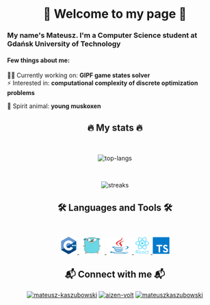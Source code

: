 <h1 align="center">👋 Welcome to my page 👋</h1>
<h3>My name's Mateusz. I'm a Computer Science student at Gdańsk University of Technology</h3>

<h4>Few things about me:</h4>
 👨‍💻 Currently working on: <strong>GIPF game states solver</strong>
 <br>
⚡ Interested in: <strong>computational complexity of discrete optimization problems</strong>
 
🫶 Spirit animal: <strong>young muskoxen</strong>

<h2 align="center">🔥 My stats 🔥</h2>
&nbsp;
<p align="center"><img align="center" src="https://github-readme-stats.vercel.app/api/top-langs?username=aizen-volt&show_icons=true&locale=en&layout=compact&theme=vision-friendly-dark" alt="top-langs" /></p>
&nbsp;
<p align="center"><img align="center" src="http://github-readme-streak-stats.herokuapp.com?user=aizen-volt&theme=dark&background=000000" alt="streaks" /></p>
 
<h2 align="center">🛠️ Languages and Tools 🛠️</h2>
<br>
<p align="center"> <a href="https://www.w3schools.com/cpp/" target="_blank" rel="noreferrer"> <img src="https://raw.githubusercontent.com/devicons/devicon/master/icons/cplusplus/cplusplus-original.svg" alt="cplusplus" width="40" height="40"/> </a> <a href="https://golang.org" target="_blank" rel="noreferrer"> <img src="https://raw.githubusercontent.com/devicons/devicon/master/icons/go/go-original.svg" alt="go" width="60" height="40"/> </a> <a href="https://www.java.com" target="_blank" rel="noreferrer"> <img src="https://raw.githubusercontent.com/devicons/devicon/master/icons/java/java-original.svg" alt="java" width="60" height="40"/> </a> <a href="https://reactjs.org/" target="_blank" rel="noreferrer"> <img src="https://raw.githubusercontent.com/devicons/devicon/master/icons/react/react-original-wordmark.svg" alt="react" width="40" height="40"/> </a> <a href="https://www.typescriptlang.org/" target="_blank" rel="noreferrer"> <img src="https://raw.githubusercontent.com/devicons/devicon/master/icons/typescript/typescript-original.svg" alt="typescript" width="40" height="40"/> </a> </p>


<h2 align="center">📬 Connect with me 📬</h2>
<p align="center">
<a href="https://linkedin.com/in/mateusz-kaszubowski" target="blank"><img align="center" src="https://raw.githubusercontent.com/rahuldkjain/github-profile-readme-generator/master/src/images/icons/Social/linked-in-alt.svg" alt="mateusz-kaszubowski" height="30" width="40" /></a>
<a href="https://www.leetcode.com/aizen-volt" target="blank"><img align="center" src="https://raw.githubusercontent.com/rahuldkjain/github-profile-readme-generator/master/src/images/icons/Social/leet-code.svg" alt="aizen-volt" height="30" width="40" /></a>
<a href="https://www.youtube.com/channel/UCOM25OTP4NuNxIVPMz-CWgw" target="blank"><img align="center" src="https://raw.githubusercontent.com/rahuldkjain/github-profile-readme-generator/master/src/images/icons/Social/youtube.svg" alt="mateuszkaszubowski" height="30" width="40" /></a>
</p>
